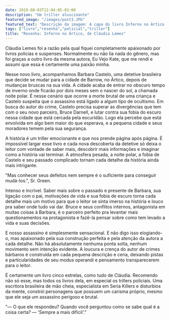 ```yaml
---
date: 2019-08-03T12:04:05-03:00
description: "Um triller aluscinante"
featured_image: "/images/post3.JPG"
featured_text: "Descrição da imagem: A capa do livro Inferno no Ártico. No fundo da capa, uma espécie de vidro congelado. Acima, um papel com os dizeres 'Inferno no ártico'. Abaixo, o nome da autora, Cláudia Lemes, e 'Autora de Eu Vejo Kate'. Linhas vermelhas finas passam por cima do papel e como se contornassem o livro."
tags: ["livro","resenha","policial","triller"]
title: "Resenha: Inferno no Ártico, de Cláudia Lemes"
---
```


Cláudia Lemes foi a razão pela qual fiquei completamente apaixonado por livros policias e suspenses. Normalmente eu não lia nada do gênero, mas foi graças a outro livro da mesma autora, Eu Vejo Kate, que me rendi e assumi que essa é certamente uma paixão minha. 

Nesse novo livro, acompanhamos Barbara Castelo, uma detetive brasileira que decide se mudar para a cidade de Barrow, no Ártico, depois de mudanças bruscas na sua vida. A cidade acaba de entrar no obscuro tempo de inverno onde ficarão por dois meses sem o nascer do sol, a chamada noite polar. É nesse cenário que ocorre a morte brutal de uma criança e Castelo suspeita que o assassino está ligado a algum tipo de ocultismo. Em busca do autor do crime, Castelo precisa superar as divergências que tem com o seu novo parceiro, Bruce Darnell, e lutar contra sua fobia do escuro nessa cidade que está cercada pela escuridão. Logo ela percebe que está envolvida em algo bem maior do que esperava, e a pequena cidade e seus moradores temem pela sua segurança.

A história é um triller emocionante e que nos prende página após página. É impossível largar esse livro e cada nova descoberta da detetive só deixa o leitor com vontade de saber mais, descobrir mais informações e imaginar como a história vai terminar. A atmosfera pesada, a noite polar, a fobia de Castelo e seu passado complicado tornam cada detalhe da história ainda mais intrigante. 

"Mas conhecer seus defeitos nem sempre é o suficiente para conseguir mudá-los.", Sr. Green. 

Intenso e incrível. Saber mais sobre o passado e presente de Barbara, sua ligação com o pai, motivações de vida e sua fobia de escuro torna cada detalhe mais um motivo para que o leitor se sinta imerso na história e louco pra saber onde tudo vai dar. Bruce e seus conflitos internos, antagonista em muitas coisas à Barbara, é o parceiro perfeito pra levantar mais questionamentos na protagonista e fazê-la pensar sobre como tem levado a vida e suas decisões. 

E nosso assassino é simplesmente sensacional. E não digo isso elogiando-o, mas apaixonado pela sua construção perfeita e pela atenção da autora a cada detalhe. Não há absolutamente nenhuma ponta solta, nenhum movimento sem intenção evidente. A loucura e crença do autor de crimes bárbaros é construída em cada pequena descrição e cena, deixando pistas e particularidades de seu modus operandi e pensamento transparecerem para o leitor.

É certamente um livro cinco estrelas, como tudo de Cláudia. Recomendo não só esse, mas todos os livros dela, em especial os trillers policiais. Uma escritora brasileira de mão cheia, especialista em Seria Killers e disturbios da mente, constrói personagens que possuem um carisma próprio, mesmo que ele seja um assassino perigoso e brutal. 

"— O que ele respondeu? Quando você perguntou como se sabe qual é a coisa certa? 
― 'Sempre a mais difícil'."

